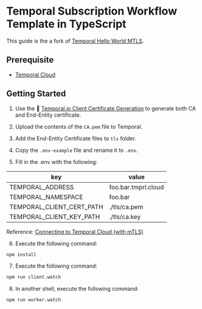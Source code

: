 # Temporal Subscription Workflow Template in TypeScript

This guide is the a fork of [Temporal Hello World MTLS](https://github.com/temporalio/samples-typescript/tree/main/hello-world-mtls).

## Prerequisite

- [Temporal Cloud](https://pages.temporal.io/cloud-early-access)

## Getting Started

1. Use the 🐳 [Temporal.io Client Certificate Generation](https://hub.docker.com/r/temporalio/client-certificate-generation) to generate both CA and End-Entity certificate.

2. Upload the contents of the `CA.pem` file to Temporal.

3. Add the End-Entity Certificate files to `tls` folder.

4. Copy the `.env-example` file and rename it to `.env`.

5. Fill in the .env with the following:

| key                       | value               |
|---------------------------|---------------------|
| TEMPORAL_ADDRESS          | foo.bar.tmprl.cloud |
| TEMPORAL_NAMESPACE        | foo.bar             |
| TEMPORAL_CLIENT_CERT_PATH | ./tls/ca.pem        |
| TEMPORAL_CLIENT_KEY_PATH  | ./tls/ca.key        |

Reference: [Connecting to Temporal Cloud (with mTLS)](https://docs.temporal.io/typescript/security?lang=ts#connecting-to-temporal-cloud-with-mtls)

6. Execute the following command:

```sh
npm install
```

7. Execute the following command:

```sh
npm run client.watch
```

8. In another shell, execute the following command:

```sh
npm run worker.watch
```